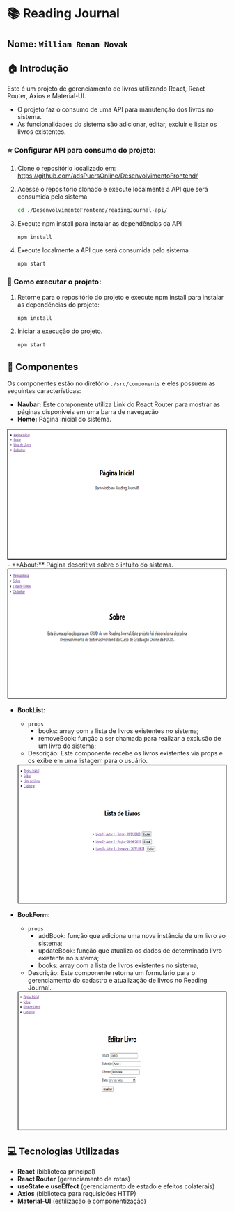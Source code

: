 # :books: Reading Journal
## Nome: `William Renan Novak`

## :house: Introdução

Este é um projeto de gerenciamento de livros utilizando React, React Router, Axios e Material-UI.
- O projeto faz o consumo de uma API para manutenção dos livros no sistema.
- As funcionalidades do sistema são adicionar, editar, excluir e listar os livros existentes.

### :star: Configurar API para consumo do projeto:

1. Clone o repositório localizado em: https://github.com/adsPucrsOnline/DesenvolvimentoFrontend/

2. Acesse o repositório clonado e execute localmente a API que será consumida pelo sistema
    ```bash
    cd ./DesenvolvimentoFrontend/readingJournal-api/
    ```
3. Execute npm install para instalar as dependências da API
    ```bash
    npm install
    ```
4. Execute localmente a API que será consumida pelo sistema
    ```bash
    npm start
    ```

### :rocket: Como executar o projeto:

1. Retorne para o repositório do projeto e execute npm install para instalar as dependências do projeto:
    ```bash
    npm install
    ```

2. Iniciar a execução do projeto.
    ```bash
    npm start
    ```

## :file_folder: Componentes

Os componentes estão no diretório `./src/components` e eles possuem as seguintes características:
- **Navbar:** Este componente utiliza Link do React Router para mostrar as páginas disponíveis em uma barra de navegação
- **Home:** Página inicial do sistema.
<img src="./src/assets/images/readme/homepage.png" alt="Página Inicial" width="600" height="300">
- **About:** Página descritiva sobre o intuito do sistema.
<img src="./src/assets/images/readme/aboutpage.png" alt="Página Sobre" width="600" height="300">

- **BookList:**
  - `props`
    - books: array com a lista de livros existentes no sistema;
    - removeBook: função a ser chamada para realizar a exclusão de um livro do sistema;
  - Descrição: Este componente recebe os livros existentes via props e os exibe em uma listagem para o usuário.
  <img src="./src/assets/images/readme/booklist.png" alt="Lista de Livros" width="600" height="320">

- **BookForm:**
  - `props`
    - addBook: função que adiciona uma nova instância de um livro ao sistema;
    - updateBook: função que atualiza os dados de determinado livro existente no sistema;
    - books: array com a lista de livros existentes no sistema;
  - Descrição: Este componente retorna um formulário para o gerenciamento do cadastro e atualização de livros no Reading Journal.
  <img src="./src/assets/images/readme/bookform.png" alt="Lista de Livros" width="600" height="320">

## :computer: Tecnologias Utilizadas
- **React** (biblioteca principal)
- **React Router** (gerenciamento de rotas)
- **useState e useEffect** (gerenciamento de estado e efeitos colaterais)
- **Axios** (biblioteca para requisições HTTP)
- **Material-UI** (estilização e componentização)